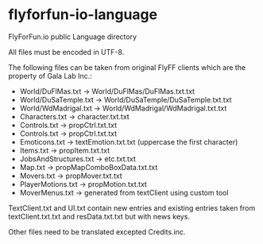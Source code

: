 # flyforfun-io-language
FlyForFun.io public Language directory

All files must be encoded in UTF-8.

The following files can be taken from original FlyFF clients which are the property of Gala Lab Inc.:
* World/DuFlMas.txt &rarr; World/DuFlMas/DuFlMas.txt.txt
* World/DuSaTemple.txt &rarr; World/DuSaTemple/DuSaTemple.txt.txt
* World/WdMadrigal.txt &rarr; World/WdMadrigal/WdMadrigal.txt.txt
* Characters.txt &rarr; character.txt.txt
* Controls.txt &rarr; propCtrl.txt.txt
* Controls.txt &rarr; propCtrl.txt.txt
* Emoticons.txt &rarr; textEmotion.txt.txt (uppercase the first character)
* Items.txt &rarr; propItem.txt.txt
* JobsAndStructures.txt &rarr; etc.txt.txt
* Map.txt &rarr; propMapComboBoxData.txt.txt
* Movers.txt &rarr; propMover.txt.txt
* PlayerMotions.txt &rarr; propMotion.txt.txt
* MoverMenus.txt &rarr; generated from textClient using custom tool

TextClient.txt and UI.txt contain new entries and existing entries taken from textClient.txt.txt and resData.txt.txt but with news keys.

Other files need to be translated excepted Credits.inc.
